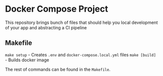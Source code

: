 # Docker Compose Project

This repository brings bunch of files that should help you local development of your app and abstracting a CI pipeline

## Makefile

`make setup` - Creates `.env` and `docker-compose.local.yml` files
`make [build]` - Builds docker image

The rest of commands can be found in the `Makefile`. 